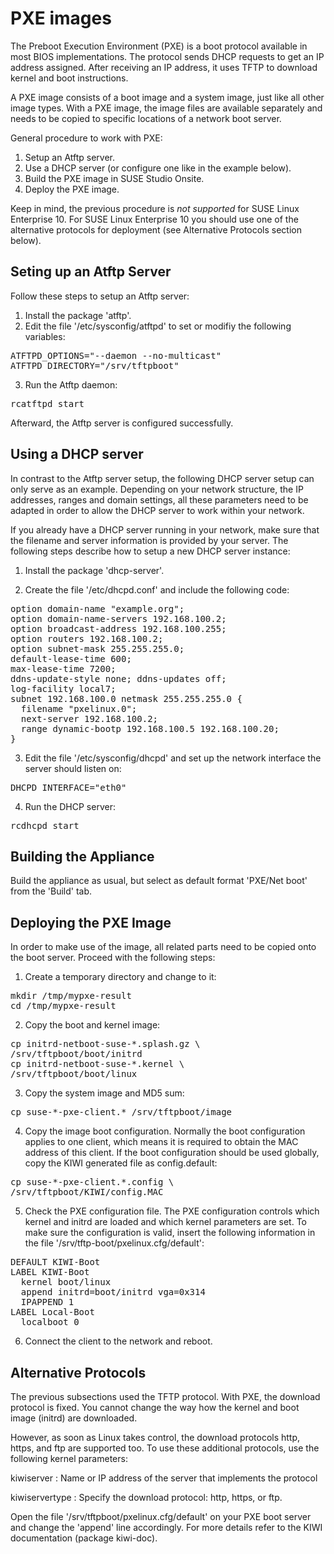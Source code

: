 # PXE images

The Preboot Execution Environment (PXE) is a boot protocol available
in most BIOS implementations. 
The protocol sends DHCP requests to get an IP address assigned. 
After receiving an IP address, it uses TFTP to download kernel and boot
instructions.

A PXE image consists of a boot image and a system image, just like all other
image types.
With a PXE image, the image files are available separately and needs to
be copied to specific locations of a network boot server. 

General procedure to work with PXE:

1. Setup an Atftp server.
2. Use a DHCP server (or configure one like in the example below).
3. Build the PXE image in SUSE Studio Onsite.
4. Deploy the PXE image.

Keep in mind, the previous procedure is *not supported* for SUSE Linux
Enterprise 10.
For SUSE Linux Enterprise 10 you should use one of the alternative
protocols for deployment (see Alternative Protocols section below).


## Seting up an Atftp Server

Follow these steps to setup an Atftp server:

1. Install the package 'atftp'.
2. Edit the file '/etc/sysconfig/atftpd' to set or modifiy the following
variables:
<pre>ATFTPD_OPTIONS="--daemon --no-multicast"
ATFTPD_DIRECTORY="/srv/tftpboot"</pre>
3. Run the Atftp daemon:
<pre>rcatftpd start</pre>

Afterward, the Atftp server is configured successfully.

## Using a DHCP server

In contrast to the Atftp server setup, the following DHCP server setup
can only serve as an example. 
Depending on your network structure, the IP addresses, ranges and
domain settings, all these parameters need to be adapted in order to
allow the DHCP server to work within your network.

If you already have a DHCP server running in your network, make sure
that the filename and server information is provided by your server.
The following steps describe how to setup a new DHCP server instance:

1. Install the package 'dhcp-server'.

2. Create the file '/etc/dhcpd.conf' and include the following code:
<pre>option domain-name "example.org";
option domain-name-servers 192.168.100.2;
option broadcast-address 192.168.100.255;
option routers 192.168.100.2;
option subnet-mask 255.255.255.0;
default-lease-time 600;
max-lease-time 7200;
ddns-update-style none; ddns-updates off;
log-facility local7;
subnet 192.168.100.0 netmask 255.255.255.0 {
  filename "pxelinux.0";
  next-server 192.168.100.2;
  range dynamic-bootp 192.168.100.5 192.168.100.20;
}</pre>

3. Edit the file '/etc/sysconfig/dhcpd' and set up the network
interface the server should listen on:
<pre>DHCPD_INTERFACE="eth0"</pre>

4. Run the DHCP server:
<pre>rcdhcpd start</pre>


## Building the Appliance

Build the appliance as usual, but select as default format
'PXE/Net boot' from the 'Build' tab.


## Deploying the PXE Image

In order to make use of the image, all related parts need to be
copied onto the boot server.
Proceed with the following steps:

1. Create a temporary directory and change to it:
<pre>mkdir /tmp/mypxe-result
cd /tmp/mypxe-result</pre>

2. Copy the boot and kernel image:
<pre>cp initrd-netboot-suse-*.splash.gz \
/srv/tftpboot/boot/initrd
cp initrd-netboot-suse-*.kernel \
/srv/tftpboot/boot/linux</pre>

3. Copy the system image and MD5 sum:
<pre>cp suse-*-pxe-client.* /srv/tftpboot/image</pre>

4. Copy the image boot configuration. Normally the boot configuration
applies to one client, which means it is required to obtain the MAC
address of this client.
If the boot configuration should be used globally, copy the KIWI
generated file as config.default:
<pre>cp suse-*-pxe-client.*.config \
/srv/tftpboot/KIWI/config.MAC</pre>

5. Check the PXE configuration file. 
The PXE configuration controls which kernel and initrd are loaded and
which kernel parameters are set. 
To make sure the configuration is valid, insert the following
information in the file '/srv/tftp-boot/pxelinux.cfg/default':
<pre>DEFAULT KIWI-Boot
LABEL KIWI-Boot
  kernel boot/linux
  append initrd=boot/initrd vga=0x314
  IPAPPEND 1
LABEL Local-Boot
  localboot 0</pre>

6. Connect the client to the network and reboot.


## Alternative Protocols

The previous subsections used the TFTP protocol.
With PXE, the download protocol is fixed. 
You cannot change the way how the kernel and boot image (initrd)
are downloaded.

However, as soon as Linux takes control, the download protocols
http, https, and ftp are supported too.
To use these additional protocols, use the following kernel
parameters:

kiwiserver
: Name or IP address of the server that implements the protocol

kiwiservertype
: Specify the download protocol: http, https, or ftp.

Open the file '/srv/tftpboot/pxelinux.cfg/default' on your PXE boot
server and change the 'append' line accordingly.
For more details refer to the KIWI documentation (package kiwi-doc).

